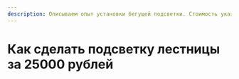 ```yaml
---
description: Описываем опыт установки бегущей подсветки. Стоимость указана за оборудование.
---
```


# Как сделать подсветку лестницы за 25000 рублей

